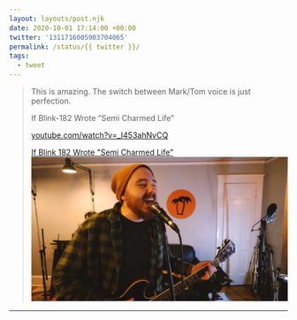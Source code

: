 ```yaml
---
layout: layouts/post.njk
date: 2020-10-01 17:14:00 +00:00
twitter: '1311716005903704065'
permalink: /status/{{ twitter }}/
tags: 
  - tweet
---
```


> This is amazing. The switch between Mark/Tom voice is just perfection.
> 
> If Blink-182 Wrote “Semi Charmed Life”
> 
> [youtube.com/watch?v=_I453ahNvCQ](https://www.youtube.com/watch?v=_I453ahNvCQ)
> 
> [<span>If Blink 182 Wrote "Semi Charmed Life"</span> ![Alex Melton](/img/_youtube/1311716005903704065.jpg)](https://www.youtube.com/watch?v=_I453ahNvCQ)

---
